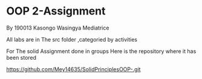# OOP 2-Assignment
By 190013 Kasongo Wasingya Mediatrice

All labs are in The src folder ,categoried by activities 

For The solid Assignment done in groups Here is the repository where it has been stored 

https://github.com/Mey14635/SolidPrinciplesOOP-.git
